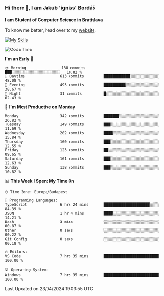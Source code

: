 ### Hi there 👋, I am Jakub 'igniss' Bordáš

#### I am Student of Computer Science in Bratislava
To know me better, head over to my [website](https://bordas.sk).

[![My Skills](https://skillicons.dev/icons?i=js,html,css,figma,svelte,java,kotlin,python,postgresql,typescript,nest,nodejs)](https://bordas.sk)


<!--START_SECTION:waka-->
![Code Time](http://img.shields.io/badge/Code%20Time-1%2C475%20hrs%2037%20mins-blue)

**I'm an Early 🐤** 

```text
🌞 Morning                138 commits         ███░░░░░░░░░░░░░░░░░░░░░░   10.82 % 
🌆 Daytime                613 commits         ████████████░░░░░░░░░░░░░   48.08 % 
🌃 Evening                493 commits         ██████████░░░░░░░░░░░░░░░   38.67 % 
🌙 Night                  31 commits          █░░░░░░░░░░░░░░░░░░░░░░░░   02.43 % 
```
📅 **I'm Most Productive on Monday** 

```text
Monday                   342 commits         ███████░░░░░░░░░░░░░░░░░░   26.82 % 
Tuesday                  149 commits         ███░░░░░░░░░░░░░░░░░░░░░░   11.69 % 
Wednesday                202 commits         ████░░░░░░░░░░░░░░░░░░░░░   15.84 % 
Thursday                 160 commits         ███░░░░░░░░░░░░░░░░░░░░░░   12.55 % 
Friday                   123 commits         ██░░░░░░░░░░░░░░░░░░░░░░░   09.65 % 
Saturday                 161 commits         ███░░░░░░░░░░░░░░░░░░░░░░   12.63 % 
Sunday                   138 commits         ███░░░░░░░░░░░░░░░░░░░░░░   10.82 % 
```


📊 **This Week I Spent My Time On** 

```text
🕑︎ Time Zone: Europe/Budapest

💬 Programming Languages: 
TypeScript               6 hrs 24 mins       █████████████████████░░░░   84.39 % 
JSON                     1 hr 4 mins         ████░░░░░░░░░░░░░░░░░░░░░   14.21 % 
Bash                     3 mins              ░░░░░░░░░░░░░░░░░░░░░░░░░   00.87 % 
Other                    0 secs              ░░░░░░░░░░░░░░░░░░░░░░░░░   00.22 % 
Git Config               0 secs              ░░░░░░░░░░░░░░░░░░░░░░░░░   00.18 % 

🔥 Editors: 
VS Code                  7 hrs 35 mins       █████████████████████████   100.00 % 

💻 Operating System: 
Windows                  7 hrs 35 mins       █████████████████████████   100.00 % 
```


 Last Updated on 23/04/2024 19:03:55 UTC
<!--END_SECTION:waka-->
